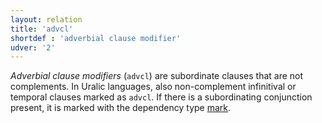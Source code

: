 ```yaml
---
layout: relation
title: 'advcl'
shortdef : 'adverbial clause modifier'
udver: '2'
---
```


*Adverbial clause modifiers* (`advcl`) are subordinate clauses that are not
complements. In Uralic languages, also non-complement infinitival or temporal
clauses marked as `advcl`. If there is a subordinating conjunction present, it
is marked with the dependency type [mark]().
<!-- Interlanguage links updated Út zář 29 18:41:05 CEST 2020 -->
